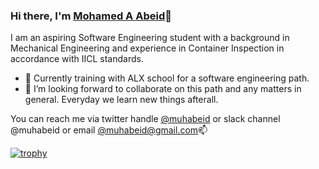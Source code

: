 ### Hi there, I'm [Mohamed A Abeid](https://www.linkedin.com/in/muhabeid/)👋

I am an aspiring Software Engineering student with a background in Mechanical Engineering and experience in Container Inspection in accordance with IICL standards. 

- 🌱 Currently training with ALX school for a software engineering path. 
- 💞️ I’m looking forward to collaborate on this path and any matters in general. Everyday we learn new things afterall.

You can reach me via twitter handle [@muhabeid](https://twitter.com/muhabeid) or slack channel @muhabeid or email [@muhabeid@gmail.com](mailto:muhabeid@gmail.com)📫 


[![trophy](https://github-profile-trophy.vercel.app/muhabeid=ryo-ma)](https://github.com/ryo-ma/github-profile-trophy)

<!---
muhabeid/muhabeid is a ✨ special ✨ repository because its `README.md` (this file) appears on your GitHub profile.
You can click the Preview link to take a look at your changes.
--->
